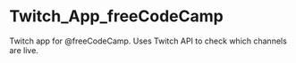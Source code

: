 # Twitch_App_freeCodeCamp

Twitch app for @freeCodeCamp.
Uses Twitch API to check which channels are live.

